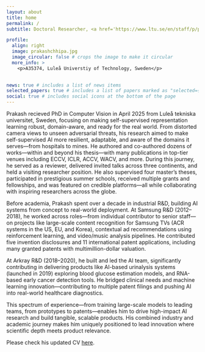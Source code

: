 ```yaml
---
layout: about
title: home
permalink: /
subtitle: Doctoral Researcher, <a href='https://www.ltu.se/en/staff/p/prakash-chandra-chhipa'>Luleå Universtiy of Technology, Sweden</a>

profile:
  align: right
  image: prakashchhipa.jpg
  image_circular: false # crops the image to make it circular
  more_info: >
    <p>A35374, Luleå Universtiy of Technology, Sweden</p>
  

news: true # includes a list of news items
selected_papers: true # includes a list of papers marked as "selected={true}"
social: true # includes social icons at the bottom of the page
---
```

Prakash recieved PhD in Computer Vision in April 2025 from Luleå tekniska universitet, Sweden,  focusing on making self-supervised representation learning robust, domain-aware, and ready for the real world. From distorted camera views to unseen adversarial threats, his research aimed to make self-supervised AI more resilient, adaptable, and aware of the domains it serves—from hospitals to mines. He authored and co-authored dozens of works—within and beyond his thesis—with many publications in top-tier venues including ECCV, ICLR, ACCV, WACV, and more. During this journey, he served as a reviewer, delivered invited talks across three continents, and held a visiting researcher position. He also supervised four master’s theses, participated in prestigious summer schools, received multiple grants and fellowships, and was featured on credible platforms—all while collaborating with inspiring researchers across the globe.

Before academia, Prakash spent over a decade in industrial R&D, building AI systems from concept to real-world deployment. At Samsung R&D (2012–2018), he worked across roles—from individual contributor to senior staff—on projects like large-scale content recognition for Samsung TVs (ACR systems in the US, EU, and Korea), contextual ad recommendations using reinforcement learning, and video/music analysis pipelines. He contributed five invention disclosures and 11 international patent applications, including many granted patents with multimillion-dollar valuation.

At Arkray R&D (2018–2020), he built and led the AI team, significantly contributing in delivering products like AI-based urinalysis systems (launched in 2019) exploring blood glucose estimation models, and RNA-based early cancer detection tools. He bridged clinical needs and machine learning innovation—contributing to multiple patent filings and pushing AI into real-world healthcare diagnostics.

This spectrum of experience—from training large-scale models to leading teams, from prototypes to patents—enables him to drive high-impact AI research and build tangible, scalable products. His combined industry and academic journey makes him uniquely positioned to lead innovation where scientific depth meets product relevance.

Please check his updated CV [here](https://drive.google.com/file/d/1mBhD7d8-l38TsDcnmtU-0hWzzDRKnqef/view?usp=sharing).

